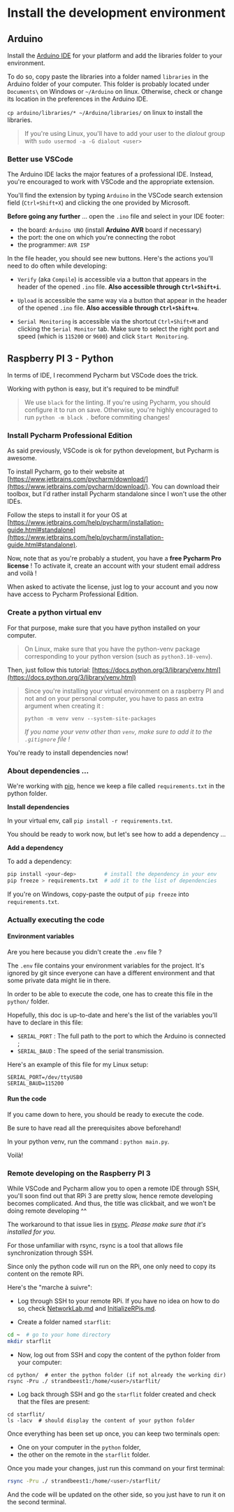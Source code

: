 # Install the development environment

## Arduino

Install the [Arduino IDE](https://www.arduino.cc/en/software) for your platform and add the libraries folder to your environment.

To do so, copy paste the libraries into a folder named `libraries` in the Arduino folder of your computer.
This folder is probably located under `Documents\` on Windows or `~/Arduino` on linux.
Otherwise, check or change its location in the preferences in the Arduino IDE.

`cp arduino/libraries/* ~/Arduino/libraries/` on linux to install the libraries.

> If you're using Linux, you'll have to add your user to the _dialout_ group with `sudo usermod -a -G dialout <user>`

### Better use VSCode

The Arduino IDE lacks the major features of a professional IDE.
Instead, you're encouraged to work with VSCode and the appropriate extension.

You'll find the extension by typing `Arduino` in the VSCode search extension field 
(`Ctrl+Shift+X`) and clicking the one provided by Microsoft.

__Before going any further__ ...
open the `.ino` file and select in your IDE footer:

- the board: `Arduino UNO` (install __Arduino AVR__ board if necessary)
- the port: the one on which you're connecting the robot
- the programmer: `AVR ISP`

In the file header, you should see new buttons.
Here's the actions you'll need to do often while developing:

- `Verify` (aka `Compile`) is accessible via a button that appears
in the header of the opened `.ino` file.
__Also accessible through `Ctrl+Shift+i`__.

- `Upload` is accessible the same way via a button that appear
in the header of the opened `.ino` file.
__Also accessible through `Ctrl+Shift+u`__.

- `Serial Monitoring` is accessible via the shortcut `Ctrl+Shift+M` 
and clicking the `Serial Monitor` tab.
Make sure to select the right port and speed (which is `115200` or `9600`) and click
`Start Monitoring`.

## Raspberry PI 3 - Python

In terms of IDE, I recommend Pycharm but VSCode does the trick.

Working with python is easy, but it's required to be mindful!

> We use `black` for the linting.
> If you're using Pycharm, you should configure it to run on save.
> Otherwise, you're highly encouraged to run `python -m black .` before commiting changes!

### Install Pycharm Professional Edition

As said previously, VSCode is ok for python development, but Pycharm is awesome.

To install Pycharm, go to their website at
[https://www.jetbrains.com/pycharm/download/](https://www.jetbrains.com/pycharm/download/).
You can download their toolbox, but I'd rather install Pycharm standalone since I won't use the other IDEs.

Follow the steps to install it for your OS at
[https://www.jetbrains.com/help/pycharm/installation-guide.html#standalone](https://www.jetbrains.com/help/pycharm/installation-guide.html#standalone).

Now, note that as you're probably a student, you have a __free Pycharm Pro license__ !
To activate it, create an account with your student email address and voilà !

When asked to activate the license, just log to your account and you now have access to Pycharm Professional Edition.

### Create a python virtual env

For that purpose, make sure that you have python installed on your computer.

> On Linux, make sure that you have the python-venv package corresponding to your python version
> (such as `python3.10-venv`).

Then, just follow this tutorial: [https://docs.python.org/3/library/venv.html](https://docs.python.org/3/library/venv.html)

> Since you're installing your virtual environment on a raspberry PI and not and
> on your personal computer, you have to pass an extra argument when creating it :
> 
> `python -m venv venv --system-site-packages`
>
> _If you name your venv other than `venv`, make sure to add it to the `.gitignore` file !_

You're ready to install dependencies now!

### About dependencies ...

We're working with [pip](https://pypi.org/project/pip/),
hence we keep a file called `requirements.txt` in the python folder.

__Install dependencies__

In your virtual env, call `pip install -r requirements.txt`.

You should be ready to work now, but let's see how to add a dependency ...

__Add a dependency__

To add a dependency:

```sh
pip install <your-dep>         # install the dependency in your env
pip freeze > requirements.txt  # add it to the list of dependencies
```

If you're on Windows, copy-paste the output of `pip freeze` into `requirements.txt`.

### Actually executing the code

#### Environment variables

Are you here because you didn't create the `.env` file ?

The `.env` file contains your environment variables for the project.
It's ignored by git since everyone can have a different environment and that some private data
might lie in there.

In order to be able to execute the code, one has to create this file in the `python/` folder.

Hopefully, this doc is up-to-date and here's the list of the variables you'll have to declare in this file:
- `SERIAL_PORT` : The full path to the port to which the Arduino is connected ;
- `SERIAL_BAUD` : The speed of the serial transmission.

Here's an example of this file for my Linux setup:

```
SERIAL_PORT=/dev/ttyUSB0
SERIAL_BAUD=115200
```

#### Run the code

If you came down to here, you should be ready to execute the code.

Be sure to have read all the prerequisites above beforehand!

In your python venv, run the command : `python main.py`.

Voilà!

### Remote developing on the Raspberry PI 3

While VSCode and Pycharm allow you to open a remote IDE through SSH,
you'll soon find out that RPi 3 are pretty slow, hence remote developing becomes complicated.
And thus, the title was clickbait, and we won't be doing remote developing ^^

The workaround to that issue lies in [rsync](https://linux.die.net/man/1/rsync).
_Please make sure that it's installed for you._

For those unfamiliar with rsync, rsync is a tool that allows file synchronization through SSH.

Since only the python code will run on the RPi, one only need to copy its content on the remote RPi.

Here's the "marche à suivre":

- Log through SSH to your remote RPi.
If you have no idea on how to do so, check [NetworkLab.md](NetworkLab.md) and [InitializeRPis.md](InitializeRPis.md).

- Create a folder named `starflit`:
```sh
cd ~  # go to your home directory
mkdir starflit
```

- Now, log out from SSH and copy the content of the python folder from your computer:
```
cd python/  # enter the python folder (if not already the working dir)
rsync -Pru ./ strandbeest1:/home/<user>/starflit/
```

- Log back through SSH and go the `starflit` folder created and check that the files are present:
```
cd starflit/
ls -lacv  # should display the content of your python folder
```

Once everything has been set up once, you can keep two terminals open:
- One on your computer in the `python` folder,
- the other on the remote in the `starflit` folder.

Once you made your changes, just run this command on your first terminal:

```sh
rsync -Pru ./ strandbeest1:/home/<user>/starflit/
```

And the code will be updated on the other side, so you just have to run it on the second terminal.
